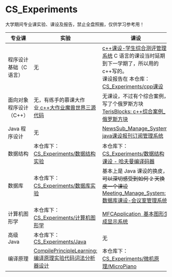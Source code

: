 # CS_Experiments

大学期间专业课实验、课设及报告，禁止全盘照搬，仅供学习参考用！

| 专业课                  | 实验                                                                                                                                              | 课设                                                                                                                                                                                                                                                                                             |
| ----------------------- | ------------------------------------------------------------------------------------------------------------------------------------------------- | ------------------------------------------------------------------------------------------------------------------------------------------------------------------------------------------------------------------------------------------------------------------------------------------------ |
| 程序设计基础（C 语言）  | 无                                                                                                                                                | [c++课设-学生综合测评管理系统](https://github.com/yusixian/Student_System) C 语言的课设当时延期到下一学期了，所以用的 c++写的。<br />课设报告在 本仓库：[CS_Experiments/cpp课设](https://github.com/yusixian/CS_Experiments/tree/main/cpp%E8%AF%BE%E8%AE%BE)                                          |
| 面向对象程序设计（C++） | 无，有练手的慕课大作业[ c++大作业魔兽世界三源代码](https://github.com/yusixian/Mooc-learning)                                                       | 无课设，不过有个综合案例，写了个俄罗斯方块[TerisBlocks: c++综合案例\_俄罗斯方块](https://github.com/yusixian/TerisBlocks)                                                                                                                                                                           |
| Java 程序设计           | 无                                                                                                                                                | [NewsSub_Manage_System: java课设报刊订阅管理系统](https://github.com/yusixian/NewsSub_Manage_System)                                                                                                                                                                                                |
| 数据结构                | 本仓库下：[CS_Experiments/数据结构实验](https://github.com/yusixian/CS_Experiments/tree/main/%E6%95%B0%E6%8D%AE%E7%BB%93%E6%9E%84%E5%AE%9E%E9%AA%8C) | 本仓库下：[CS_Experiments/数据结构课设](https://github.com/yusixian/CS_Experiments/tree/main/%E6%95%B0%E6%8D%AE%E7%BB%93%E6%9E%84%E8%AF%BE%E8%AE%BE)[ - 哈夫曼编译码器](https://github.com/yusixian/CS_Experiments/commit/884ed24d6125cd3e6800f297961c8aaf7257b935 "feat: 数据结构课设 - 哈夫曼编译码器") |
| 数据库                  | 本仓库下：[CS_Experiments/数据库实验](https://github.com/yusixian/CS_Experiments/tree/main/%E6%95%B0%E6%8D%AE%E5%BA%93%E5%AE%9E%E9%AA%8C)           | 基本上是 Java 课设的换皮，~~可以深切感受到如何 2 天换皮一个课设~~<br />[Meeting_Manage_System: 数据库课设-会议室管理系统](https://github.com/yusixian/Meeting_Manage_System)                                                                                                                       |
| 计算机图形学            | 本仓库下：[CS_Experiments/计算机图形学](https://github.com/yusixian/CS_Experiments/tree/main/%E8%AE%A1%E7%AE%97%E6%9C%BA%E5%9B%BE%E5%BD%A2%E5%AD%A6) | [MFCApplication  基本图形生成显示系统](https://github.com/yusixian/MFCApplication)                                                                                                                                                                                                                 |
| 高级 Java               | 本仓库下：[CS_Experiments/Java](https://github.com/yusixian/CS_Experiments/tree/main/Java)                                                           | 无                                                                                                                                                                                                                                                                                               |
| 编译原理                | [CompilePrincipleLearning: 编译原理实验代码词法分析器设计](https://github.com/yusixian/CompilePrincipleLearning)                                     | 本仓库下：[CS_Experiments/微机原理/MicroPiano](https://github.com/yusixian/CS_Experiments/tree/main/%E5%BE%AE%E6%9C%BA%E5%8E%9F%E7%90%86/MicroPiano)                                                                                                                                                |

